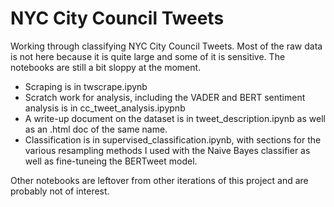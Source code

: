 # NYC City Council Tweets

Working through classifying NYC City Council Tweets. Most of the raw data is not here because it is quite large and some of it is sensitive. The notebooks are still a bit sloppy at the moment. 

- Scraping is in twscrape.ipynb
- Scratch work for analysis, including the VADER and BERT sentiment analysis is in cc_tweet_analysis.ipypnb
- A write-up document on the dataset is in tweet_description.ipynb as well as an .html doc of the same name.
- Classification is in supervised_classification.ipynb, with sections for the various resampling methods I used with the Naive Bayes classifier as well as fine-tuneing the BERTweet model.

Other notebooks are leftover from other iterations of this project and are probably not of interest. 
